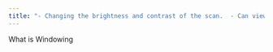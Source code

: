 ```yaml
---
title: "- Changing the brightness and contrast of the scan.  - Can view objects better with different settings.   - Ex- there is a window for mediastinal structures, vasculature, and bone structures"
---
```

What is Windowing

